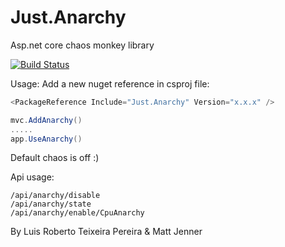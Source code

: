 # Just.Anarchy
Asp.net core chaos monkey library

[![Build Status](https://dev.azure.com/ConfusionOfSDETs/Just.Anarchy/_apis/build/status/ConfusionOfSdets.Just.Anarchy)](https://dev.azure.com/ConfusionOfSDETs/Just.Anarchy/_build/latest?definitionId=2)

Usage:
Add a new nuget reference in csproj file:
```cs
<PackageReference Include="Just.Anarchy" Version="x.x.x" />
```

```cs
mvc.AddAnarchy()
.....
app.UseAnarchy()
```
Default chaos is off :)

Api usage:
```cs/api/anarchy/enable
/api/anarchy/disable
/api/anarchy/state
/api/anarchy/enable/CpuAnarchy
```
By Luis Roberto Teixeira Pereira & Matt Jenner 
